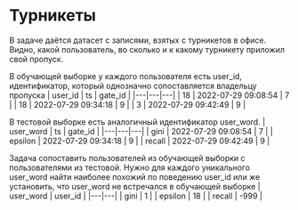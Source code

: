 # Турникеты

В задаче даётся датасет с записями, взятых с турникетов в офисе. Видно, какой пользователь, во сколько и к какому турникету приложил свой пропуск.

В обучающей выборке у каждого пользователя есть user_id, идентификатор, который однозначно сопоставляется владельцу пропуска
| user_id | ts | gate_id |
|---|---|---|
| 18 | 2022-07-29 09:08:54 | 7 |
| 18 | 2022-07-29 09:34:18 | 9 |
| 3 | 2022-07-29 09:42:49 | 9 |


В тестовой выборке есть аналогичный идентификатор user_word.
| user_word | ts | gate_id |
|---|---|---|
| gini | 2022-07-29 09:08:54 | 7 |
| epsilon | 2022-07-29 09:34:18 | 9 |
| recall | 2022-07-29 09:42:49 | 9 |

Задача сопоставить пользователей из обучающей выборки с пользователями из тестовой. Нужно для каждого уникального user_word найти наиболее похожий по поведению user_id или же установить, что user_word не встречался в обучающей выборке
| user_word | user_id |
|---|---|
| gini | 1 |
| epsilon | 18 |
| recall | -999 |
